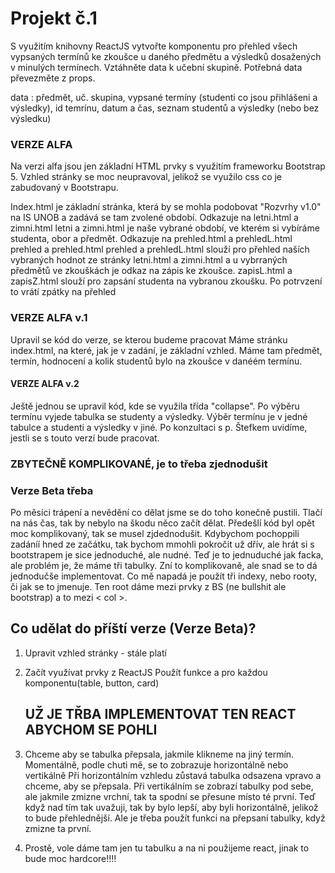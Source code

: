 # Projekt č.1

S využitím knihovny ReactJS vytvořte komponentu pro přehled všech vypsaných termínů ke zkoušce u daného předmětu a výsledků dosažených v minulých termínech.
Vztáhněte data k učební skupině.
Potřebná data převezměte z props.

data : 
    předmět, 
    uč. skupina, 
    vypsané termíny (studenti co jsou přihlášeni a výsledky), id temrínu, datum a čas, seznam studentů a výsledky (nebo bez výsledku)
### VERZE ALFA ### 

Na verzi alfa jsou jen základní HTML prvky s využitím frameworku Bootstrap 5. 
Vzhled stránky se moc neupravoval, jelikož se využilo css co je zabudovaný v Bootstrapu.

Index.html je základní stránka, která by se mohla podobovat "Rozvrhy v1.0" na IS UNOB a zadává se tam zvolené období. Odkazuje na letni.html a zimni.html
letni a zimni.html je naše vybrané období, ve kterém si vybíráme studenta, obor a předmět. Odkazuje na prehled.html a prehledL.html
prehled a prehled.html 
prehled a prehledL.html slouží pro přehled naších vybraných hodnot ze stránky letni.html a zimni.html a u vybrraných předmětů ve zkouškách je odkaz na zápis ke zkoušce.
zapisL.html a zapisZ.html slouží pro zapsání studenta na vybranou zkoušku. Po potrvzení to vrátí zpátky na přehled


### VERZE ALFA v.1 ###

Upravil se kód do verze, se kterou budeme pracovat
Máme stránku index.html, na které, jak je v zadání, je základní vzhled.
Máme tam předmět, termín, hodnocení a kolik studentů bylo na zkoušce v danéém termínu.

#### VERZE ALFA v.2 ###

Ještě jednou se upravil kód, kde se využila třída "collapse". Po výběru termínu vyjede tabulka se studenty a výsledky.
Výběr termínu je v jedné tabulce a studenti a výsledky v jiné.
Po konzultaci s p. Štefkem uvidíme, jestli se s touto verzí bude pracovat.
### ZBYTEČNĚ KOMPLIKOVANÉ, je to třeba zjednodušit


### Verze Beta třeba ###

Po měsíci trápení a nevědění co dělat jsme se do toho konečně pustili. Tlačí na nás čas, tak by nebylo na škodu něco začít dělat.
Předešlí kód byl opět moc komplikovaný, tak se musel zjdednodušit. Kdybychom pochoppili zadáníí hned ze začátku, tak bychom mmohli pokročit už dřív, ale hrát si s bootstrapem je sice jednoduché, ale nudné. 
Teď je to jednuduché jak facka, ale problém je, že máme tři tabulky. Zní to komplikovaně, ale snad se to dá jednodučše implementovat. Co mě napadá je použít tři indexy, nebo rooty, či jak se to jmenuje. Ten root dáme mezi prvky z BS (ne bullshit ale bootstrap) a to mezi < col >.


## Co udělat do příští verze (Verze Beta)?

1. Upravit vzhled stránky - stále platí
2. Začít využívat prvky z ReactJS
    Použít funkce a pro každou komponentu(table, button, card)
    ## UŽ JE TŘBA IMPLEMENTOVAT TEN REACT ABYCHOM SE POHLI
3. Chceme aby se tabulka přepsala, jakmile klikneme na jiný termín.
    Momentálně, podle chuti mě, se to zobrazuje horizontálně nebo vertikálně
    Při horizontálním vzhledu zůstavá tabulka odsazena vpravo a chceme, aby se přepsala.
    Při vertikálním se zobrazí tabulky pod sebe, ale jakmile zmizne vrchní, tak ta spodní se přesune místo té první.
    Teď když nad tím tak uvažuji, tak by bylo lepší, aby byli horizontálně, jelikož to bude přehlednější.
    Ale je třeba použít funkci na přepsaní tabulky, když zmizne ta první.

4. Prostě, vole dáme tam jen tu tabulku a na ni použijeme react, jinak to bude moc hardcore!!!!



